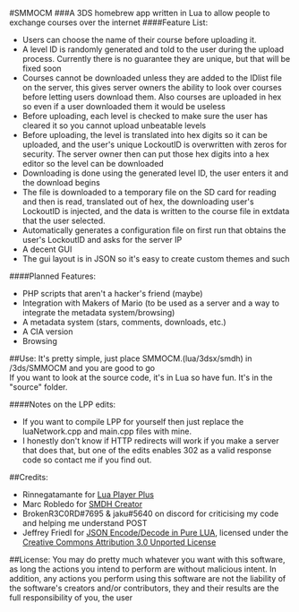 #SMMOCM
###A 3DS homebrew app written in Lua to allow people to exchange courses over the internet
####Feature List:
* Users can choose the name of their course before uploading it.
* A level ID is randomly generated and told to the user during the upload process.  Currently there is no guarantee they are unique, but that will be fixed soon
* Courses cannot be downloaded unless they are added to the IDlist file on the server, this gives server owners the ability to look over courses before letting users download them.  Also courses are uploaded in hex so even if a user downloaded them it would be useless
* Before uploading, each level is checked to make sure the user has cleared it so you cannot upload unbeatable levels
* Before uploading, the level is translated into hex digits so it can be uploaded, and the user's unique LockoutID is overwritten with zeros for security.  The server owner then can put those hex digits into a hex editor so the level can be downloaded
* Downloading is done using the generated level ID, the user enters it and the download begins
* The file is downloaded to a temporary file on the SD card for reading and then is read, translated out of hex, the downloading user's LockoutID is injected, and the data is written to the course file in extdata that the user selected.
* Automatically generates a configuration file on first run that obtains the user's LockoutID and asks for the server IP  
* A decent GUI
* The gui layout is in JSON so it's easy to create custom themes and such
  
####Planned Features:
* PHP scripts that aren't a hacker's friend (maybe)  
* Integration with Makers of Mario (to be used as a server and a way to integrate the metadata system/browsing)
* A metadata system (stars, comments, downloads, etc.)
* A CIA version
* Browsing

##Use:
It's pretty simple, just place SMMOCM.(lua/3dsx/smdh) in /3ds/SMMOCM and you are good to go  
If you want to look at the source code, it's in Lua so have fun.  It's in the "source" folder.  
  
####Notes on the LPP edits:
* If you want to compile LPP for yourself then just replace the luaNetwork.cpp and main.cpp files with mine.
* I honestly don't know if HTTP redirects will work if you make a server that does that, but one of the edits enables 302 as a valid response code so contact me if you find out.

##Credits:
* Rinnegatamante for [Lua Player Plus](https://github.com/Rinnegatamante/lpp-3ds)
* Marc Robledo for [SMDH Creator](http://usuaris.tinet.cat/mark/smdh_creator/)
* BrokenR3C0RD#7695 & jaku#5640 on discord for criticising my code and helping me understand POST
* Jeffrey Friedl for [JSON Encode/Decode in Pure LUA](http://regex.info/blog/lua/json), licensed under the [Creative Commons Attribution 3.0 Unported License](https://creativecommons.org/licenses/by/3.0/legalcode)

##License:
You may do pretty much whatever you want with this software, as long the actions you intend to perform are without malicious intent.  In addition, any actions you perform using this software are not the liability of the software's creators and/or contributors, they and their results are the full responsibility of you, the user
